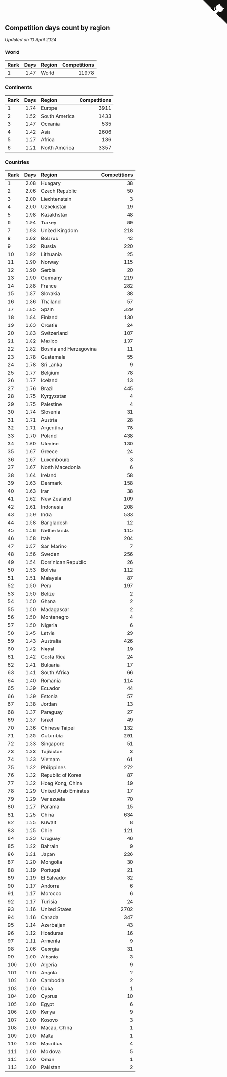 ## Competition days count by region

*Updated on 10 April 2024*


### World

| Rank | Days | Region | Competitions |
| :--- | ---: | :--- | ---: |
| 1 | 1.47 | World | 11978 |

### Continents

| Rank | Days | Region | Competitions |
| :--- | ---: | :--- | ---: |
| 1 | 1.74 | Europe | 3911 |
| 2 | 1.52 | South America | 1433 |
| 3 | 1.47 | Oceania | 535 |
| 4 | 1.42 | Asia | 2606 |
| 5 | 1.27 | Africa | 136 |
| 6 | 1.21 | North America | 3357 |

### Countries

| Rank | Days | Region | Competitions |
| :--- | ---: | :--- | ---: |
| 1 | 2.08 | Hungary | 38 |
| 2 | 2.06 | Czech Republic | 50 |
| 3 | 2.00 | Liechtenstein | 3 |
| 4 | 2.00 | Uzbekistan | 19 |
| 5 | 1.98 | Kazakhstan | 48 |
| 6 | 1.94 | Turkey | 89 |
| 7 | 1.93 | United Kingdom | 218 |
| 8 | 1.93 | Belarus | 42 |
| 9 | 1.92 | Russia | 220 |
| 10 | 1.92 | Lithuania | 25 |
| 11 | 1.90 | Norway | 115 |
| 12 | 1.90 | Serbia | 20 |
| 13 | 1.90 | Germany | 219 |
| 14 | 1.88 | France | 282 |
| 15 | 1.87 | Slovakia | 38 |
| 16 | 1.86 | Thailand | 57 |
| 17 | 1.85 | Spain | 329 |
| 18 | 1.84 | Finland | 130 |
| 19 | 1.83 | Croatia | 24 |
| 20 | 1.83 | Switzerland | 107 |
| 21 | 1.82 | Mexico | 137 |
| 22 | 1.82 | Bosnia and Herzegovina | 11 |
| 23 | 1.78 | Guatemala | 55 |
| 24 | 1.78 | Sri Lanka | 9 |
| 25 | 1.77 | Belgium | 78 |
| 26 | 1.77 | Iceland | 13 |
| 27 | 1.76 | Brazil | 445 |
| 28 | 1.75 | Kyrgyzstan | 4 |
| 29 | 1.75 | Palestine | 4 |
| 30 | 1.74 | Slovenia | 31 |
| 31 | 1.71 | Austria | 28 |
| 32 | 1.71 | Argentina | 78 |
| 33 | 1.70 | Poland | 438 |
| 34 | 1.69 | Ukraine | 130 |
| 35 | 1.67 | Greece | 24 |
| 36 | 1.67 | Luxembourg | 3 |
| 37 | 1.67 | North Macedonia | 6 |
| 38 | 1.64 | Ireland | 58 |
| 39 | 1.63 | Denmark | 158 |
| 40 | 1.63 | Iran | 38 |
| 41 | 1.62 | New Zealand | 109 |
| 42 | 1.61 | Indonesia | 208 |
| 43 | 1.59 | India | 533 |
| 44 | 1.58 | Bangladesh | 12 |
| 45 | 1.58 | Netherlands | 115 |
| 46 | 1.58 | Italy | 204 |
| 47 | 1.57 | San Marino | 7 |
| 48 | 1.56 | Sweden | 256 |
| 49 | 1.54 | Dominican Republic | 26 |
| 50 | 1.53 | Bolivia | 112 |
| 51 | 1.51 | Malaysia | 87 |
| 52 | 1.50 | Peru | 197 |
| 53 | 1.50 | Belize | 2 |
| 54 | 1.50 | Ghana | 2 |
| 55 | 1.50 | Madagascar | 2 |
| 56 | 1.50 | Montenegro | 4 |
| 57 | 1.50 | Nigeria | 6 |
| 58 | 1.45 | Latvia | 29 |
| 59 | 1.43 | Australia | 426 |
| 60 | 1.42 | Nepal | 19 |
| 61 | 1.42 | Costa Rica | 24 |
| 62 | 1.41 | Bulgaria | 17 |
| 63 | 1.41 | South Africa | 66 |
| 64 | 1.40 | Romania | 114 |
| 65 | 1.39 | Ecuador | 44 |
| 66 | 1.39 | Estonia | 57 |
| 67 | 1.38 | Jordan | 13 |
| 68 | 1.37 | Paraguay | 27 |
| 69 | 1.37 | Israel | 49 |
| 70 | 1.36 | Chinese Taipei | 132 |
| 71 | 1.35 | Colombia | 291 |
| 72 | 1.33 | Singapore | 51 |
| 73 | 1.33 | Tajikistan | 3 |
| 74 | 1.33 | Vietnam | 61 |
| 75 | 1.32 | Philippines | 272 |
| 76 | 1.32 | Republic of Korea | 87 |
| 77 | 1.32 | Hong Kong, China | 19 |
| 78 | 1.29 | United Arab Emirates | 17 |
| 79 | 1.29 | Venezuela | 70 |
| 80 | 1.27 | Panama | 15 |
| 81 | 1.25 | China | 634 |
| 82 | 1.25 | Kuwait | 8 |
| 83 | 1.25 | Chile | 121 |
| 84 | 1.23 | Uruguay | 48 |
| 85 | 1.22 | Bahrain | 9 |
| 86 | 1.21 | Japan | 226 |
| 87 | 1.20 | Mongolia | 30 |
| 88 | 1.19 | Portugal | 21 |
| 89 | 1.19 | El Salvador | 32 |
| 90 | 1.17 | Andorra | 6 |
| 91 | 1.17 | Morocco | 6 |
| 92 | 1.17 | Tunisia | 24 |
| 93 | 1.16 | United States | 2702 |
| 94 | 1.16 | Canada | 347 |
| 95 | 1.14 | Azerbaijan | 43 |
| 96 | 1.12 | Honduras | 16 |
| 97 | 1.11 | Armenia | 9 |
| 98 | 1.06 | Georgia | 31 |
| 99 | 1.00 | Albania | 3 |
| 100 | 1.00 | Algeria | 9 |
| 101 | 1.00 | Angola | 2 |
| 102 | 1.00 | Cambodia | 2 |
| 103 | 1.00 | Cuba | 1 |
| 104 | 1.00 | Cyprus | 10 |
| 105 | 1.00 | Egypt | 6 |
| 106 | 1.00 | Kenya | 9 |
| 107 | 1.00 | Kosovo | 3 |
| 108 | 1.00 | Macau, China | 1 |
| 109 | 1.00 | Malta | 1 |
| 110 | 1.00 | Mauritius | 4 |
| 111 | 1.00 | Moldova | 5 |
| 112 | 1.00 | Oman | 1 |
| 113 | 1.00 | Pakistan | 2 |


<a href="https://github.com/JustinTimeCuber/wca_statistics" class="github-corner" aria-label="View source on Github"><svg width="80" height="80" viewBox="0 0 250 250" style="fill:#151513; color:#fff; position: absolute; top: 0; border: 0; right: 0;" aria-hidden="true"><path d="M0,0 L115,115 L130,115 L142,142 L250,250 L250,0 Z"></path><path d="M128.3,109.0 C113.8,99.7 119.0,89.6 119.0,89.6 C122.0,82.7 120.5,78.6 120.5,78.6 C119.2,72.0 123.4,76.3 123.4,76.3 C127.3,80.9 125.5,87.3 125.5,87.3 C122.9,97.6 130.6,101.9 134.4,103.2" fill="currentColor" style="transform-origin: 130px 106px;" class="octo-arm"></path><path d="M115.0,115.0 C114.9,115.1 118.7,116.5 119.8,115.4 L133.7,101.6 C136.9,99.2 139.9,98.4 142.2,98.6 C133.8,88.0 127.5,74.4 143.8,58.0 C148.5,53.4 154.0,51.2 159.7,51.0 C160.3,49.4 163.2,43.6 171.4,40.1 C171.4,40.1 176.1,42.5 178.8,56.2 C183.1,58.6 187.2,61.8 190.9,65.4 C194.5,69.0 197.7,73.2 200.1,77.6 C213.8,80.2 216.3,84.9 216.3,84.9 C212.7,93.1 206.9,96.0 205.4,96.6 C205.1,102.4 203.0,107.8 198.3,112.5 C181.9,128.9 168.3,122.5 157.7,114.1 C157.9,116.9 156.7,120.9 152.7,124.9 L141.0,136.5 C139.8,137.7 141.6,141.9 141.8,141.8 Z" fill="currentColor" class="octo-body"></path></svg></a><style>.github-corner:hover .octo-arm{animation:octocat-wave 560ms ease-in-out}@keyframes octocat-wave{0%,100%{transform:rotate(0)}20%,60%{transform:rotate(-25deg)}40%,80%{transform:rotate(10deg)}}@media (max-width:500px){.github-corner:hover .octo-arm{animation:none}.github-corner .octo-arm{animation:octocat-wave 560ms ease-in-out}}</style>

